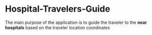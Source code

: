 # Hospital-Travelers-Guide
The main purpose of the application is to guide the traveler to the __near hospitals__ based on the traveler location coordinates 
